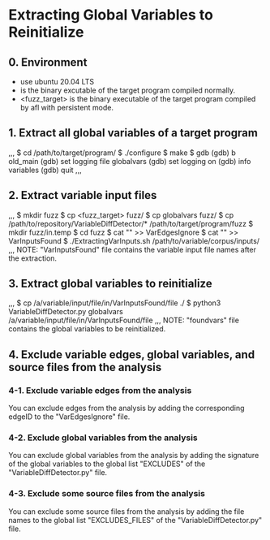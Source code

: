 # Extracting Global Variables to Reinitialize

## 0. Environment

- use ubuntu 20.04 LTS
- <target> is the binary excutable of the target program compiled normally.
- <fuzz_target> is the binary executable of the target program compiled by afl with persistent mode.

## 1. Extract all global variables of a target program

,,,
$ cd /path/to/target/program/
$ ./configure
$ make
$ gdb <target>
(gdb) b old_main
(gdb) set logging file globalvars
(gdb) set logging on
(gdb) info variables
(gdb) quit
,,,

## 2. Extract variable input files

,,,
$ mkdir fuzz
$ cp <fuzz_target> fuzz/
$ cp globalvars fuzz/
$ cp /path/to/repository/VariableDiffDetector/* /path/to/target/program/fuzz
$ mkdir fuzz/in.temp
$ cd fuzz
$ cat "" >> VarEdgesIgnore
$ cat "" >> VarInputsFound
$ ./ExtractingVarInputs.sh <target> /path/to/variable/corpus/inputs/
,,,
NOTE: "VarInputsFound" file contains the variable input file names after the extraction.

## 3. Extract global variables to reinitialize

,,,
$ cp /a/variable/input/file/in/VarInputsFound/file ./ 
$ python3 VariableDiffDetector.py globalvars <target> /a/variable/input/file/in/VarInputsFound/file
,,,
NOTE: "foundvars" file contains the global variables to be reinitialized.

## 4. Exclude variable edges, global variables, and source files from the analysis

### 4-1. Exclude variable edges from the analysis

You can exclude edges from the analysis by adding the corresponding edgeID to the "VarEdgesIgnore" file.

### 4-2. Exclude global variables from the analysis

You can exclude global variables from the analysis by adding the signature of the global variables to the global list "EXCLUDES" of the "VariableDiffDetector.py" file.

### 4-3. Exclude some source files from the analysis

You can exclude some source files from the analysis by adding the file names to the global list "EXCLUDES_FILES" of the "VariableDiffDetector.py" file.
